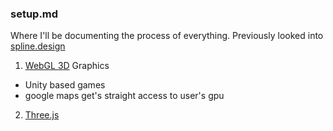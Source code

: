 ### setup.md

Where I'll be documenting the process of everything.
Previously looked into
[spline.design](https://spline.design/)

1. [WebGL 3D](https://www.khronos.org/webgl/wiki/Main_Page) Graphics
- Unity based games
- google maps
get's straight access to user's gpu

2. [Three.js](https://threejs.org/)